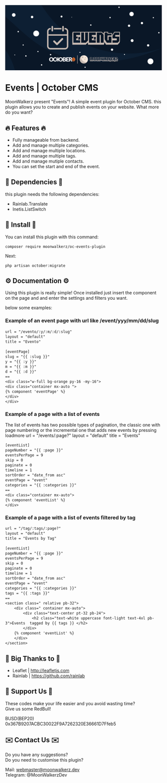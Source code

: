 <p align="center"> <img style="max-width: 100%; margin: 2rem auto; display: block;" src=cover_github.jpg></p>

# Events | October CMS

MoonWalkerz present "Events"! A simple event plugin for October CMS. this plugin allows you to create and publish events on your website. What more do you want?

## 🔥 Features 🔥

- Fully manageable from backend.
- Add and manage multiple categories.
- Add and manage multiple locations.
- Add and manage multiple tags.
- Add and manage mutiple contacts.
- You can set the start and end of the event.

## 💊 Dependencies 💊

this plugin needs the following dependencies:
- Rainlab.Translate
- Inetis.ListSwitch

## 🚀 Install 🚀

You can install this plugin with this command:

```
composer require moonwalkerz/oc-events-plugin
```
Next:

```
php artisan october:migrate
```

## ⚙️ Documentation ⚙️

Using this plugin is really simple! Once installed just insert the component on the page and and enter the settings and filters you want.

below some examples:

### Example of an event page with url like /event/yyy/mm/dd/slug
```
url = "/evento/:y/:m/:d/:slug"
layout = "default"
title = "Evento"

[eventPage]
slug = "{{ :slug }}"
y = "{{ :y }}"
m = "{{ :m }}"
d = "{{ :d }}"
==
<div class="w-full bg-orange py-16 -my-16">
<div class="container mx-auto ">
{% component 'eventPage' %}
</div>
</div>
```
### Example of a page with a list of events
The list of events has two possible types of pagination, the classic one with page numbering or the incremental one that adds new events by pressing loadmore
url = "/events/:page?"
layout = "default"
title = "Events"
```
[eventList]
pageNumber = "{{ :page }}"
eventsPerPage = 9
skip = 0
paginate = 0
timeline = 1
sortOrder = "date_from asc"
eventPage = "event"
categories = "{{ :categories }}"
==
<div class="container mx-auto">
{% component 'eventList' %}
</div>
```

### Example of a page with a list of events filtered by tag
```
url = "/tag/:tags/:page?"
layout = "default"
title = "Events by Tag"

[eventList]
pageNumber = "{{ :page }}"
eventsPerPage = 9
skip = 0
paginate = 0
timeline = 1
sortOrder = "date_from asc"
eventPage = "event"
categories = "{{ :categories }}"
tags = "{{ :tags }}"
==
<section class=" relative pb-32">
    <div class=" container mx-auto">
        <div class="text-center pt-32 pb-24"> 
            <h2 class="text-white uppercase font-light text-4xl pb-3">Events  tagged by {{ tags }} </h2>
        </div>
    {% component 'eventList' %}
    </div>
</section>
```
## 🙏 Big Thanks to 🙏
- Leaflet | http://leafletjs.com
- Rainlab | https://github.com/rainlab

 

## 🤑 Support Us 🤑

These codes make your life easier and you avoid wasting time?\
Give us some RedBull!

BUSD(BEP20)\
0x367B9207ACBC30022F9A7262320E36661D7Ffeb5

## ✉️ Contact Us ✉️ 

Do you have any suggestions?\
Do you need to customise this plugin?

Mail: webmaster@moonwalkerz.dev\
Telegram: @MoonWalkerzDev
